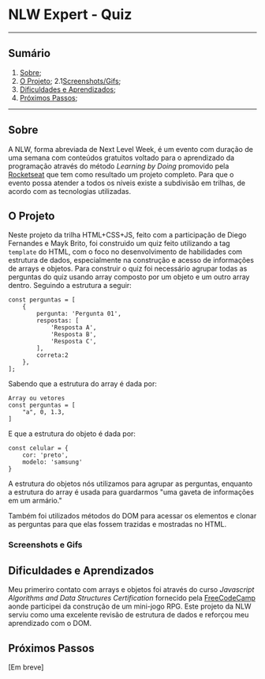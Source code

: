 # NLW Expert - Quiz

---

## Sumário

1. [Sobre](#about);
2. [O Projeto](#project);
2.1[Screenshots/Gifs](#screenshot);
3. [Dificuldades e Aprendizados](#challenges-and-learning);
4. [Próximos Passos](#next-steps);

---

<div id = "about">

## Sobre

A NLW, forma abreviada de Next Level Week, é um evento com duração de uma semana com conteúdos gratuitos voltado para o aprendizado da programação através do método *Learning by Doing* promovido pela [Rocketseat](https://app.rocketseat.com.br/) que tem como resultado um projeto completo. Para que o evento possa atender a todos os níveis existe a subdivisão em trilhas, de acordo com as tecnologias utilizadas.

<div id = "project">

## O Projeto

Neste projeto da trilha HTML+CSS+JS, feito com a participação de Diego Fernandes e Mayk Brito, foi construido um quiz feito utilizando a tag `template` do HTML, com o foco no
desenvolvimento de habilidades com estrutura de dados, especialmente na construção e acesso de informações de arrays e objetos.
Para construir o quiz foi necessário agrupar todas as perguntas do quiz usando array composto por um objeto e um outro array dentro. Seguindo a estrutura a seguir:

``` JS
const perguntas = [
    {
        pergunta: 'Pergunta 01',
        respostas: [
            'Resposta A',
            'Resposta B',
            'Resposta C',
        ],
        correta:2
    },
];
```

Sabendo que a estrutura do array é dada por:

```JS
Array ou vetores
const perguntas = [
    "a", 0, 1.3,
]
```

E que a estrutura do objeto é dada por:

```JS
const celular = {
    cor: 'preto',
    modelo: 'samsung'
}
```

A estrutura do objetos nós utilizamos para agrupar as perguntas, enquanto a estrutura do array é usada para guardarmos "uma gaveta de informações em um armário."

Também foi utilizados métodos do DOM para acessar os elementos e clonar as perguntas para que elas fossem trazidas e mostradas no HTML.

<div id = "screenshot">

### Screenshots e Gifs

<div id = "challenges-and-learning">

## Dificuldades e Aprendizados

Meu primeriro contato com arrays e objetos foi através do curso *Javascript Algorithms and Data Structures Certification* fornecido pela [FreeCodeCamp](https://www.freecodecamp.org/learn/javascript-algorithms-and-data-structures-v8/) aonde participei da construção de um mini-jogo RPG. Este projeto da NLW serviu como uma excelente revisão de estrutura de dados e reforçou meu aprendizado com o DOM.

<div id = "next-steps">

## Próximos Passos
[Em breve]